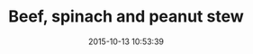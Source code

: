 ---
layout: post
title:  "Beef, spinach and peanut stew"
date:   2015-10-13 10:53:39
country: "South Sudan"
categories: jekyll update
image: ./images/southsudanrecipe_anson_smart.jpg
type: recipe
---